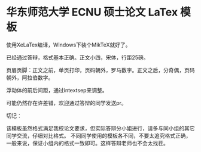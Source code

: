 # 华东师范大学 ECNU 硕士论文 LaTex 模板

使用XeLaTex编译，Windows下装个MikTeX就好了。

已经通过答辩，格式基本正确。正文小四，宋体，行距25磅。

页眉页脚：正文之前，单页打印，页码朝外，罗马数字。正文之后，分奇偶，页码朝外，阿拉伯数字。

浮动体的前后间距，通过intextsep来调整。

可能仍然存在许差错，欢迎通过答辩的同学发送pr。

切记：

该模板虽然格式满足我校论文要求，但实际答辩分小姐进行，请多与同小组的其它同学交流，仔细对比格式。
不同同学使用的模板各不同，不要太追究格式正确，一般来说，保证小组内的格式一致即可。这样答辩老师也不会太找茬。
